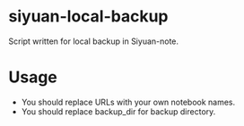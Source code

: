 # siyuan-local-backup
Script written for local backup in Siyuan-note.

# Usage
- You should replace URLs with your own notebook names.
- You should replace backup_dir for backup directory.

